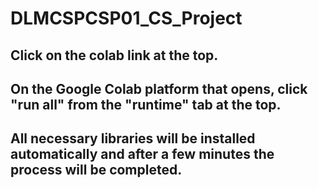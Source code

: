 # DLMCSPCSP01_CS_Project

## Click on the colab link at the top. 
## On the Google Colab platform that opens, click "run all" from the "runtime" tab at the top.
## All necessary libraries will be installed automatically and after a few minutes the process will be completed.
